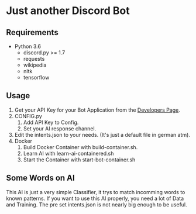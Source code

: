 # Just another Discord Bot

## Requirements
* Python 3.6
  * discord.py >= 1.7
  * requests
  * wikipedia
  * nltk
  * tensorflow

## Usage
1. Get your API Key for your Bot Application from the [Developers Page](https://discord.com/developers/applications).
2. CONFIG.py
    1. Add API Key to Config.
    2. Set your AI response channel.
3. Edit the intents.json to your needs. (It's just a default file in german atm).
4. Docker
    1. Build Docker Container with build-container.sh.
    2. Learn AI with learn-ai-containered.sh
    3. Start the Container with start-bot-container.sh
    
    
## Some Words on AI
This AI is just a very simple Classifier, it trys to match incomming words to known patterns. If you want to use this AI properly, you need a lot of Data and Training. The pre set intents.json is not nearly big enough to be useful.

    